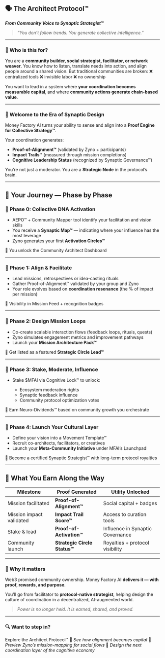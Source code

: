 ## 🗣️ The Architect Protocol™

***From Community Voice to Synaptic Strategist™***

> *“You don’t follow trends. You generate collective intelligence.”*

---

### 🎯 Who is this for?

You are a **community builder, social strategist, facilitator, or network weaver**.
You know how to listen, translate needs into action, and align people around a shared vision.
But traditional communities are broken:
❌ centralized tools
❌ invisible labor
❌ no ownership

You want to lead in a system where **your coordination becomes measurable capital**, and where **community actions generate chain-based value**.

---

### 🧬 Welcome to the Era of Synaptic Design

Money Factory AI turns your ability to sense and align into a **Proof Engine for Collective Strategy™**.

Your coordination generates:

* **Proof-of-Alignment™** (validated by Zyno + participants)
* **Impact Trails™** (measured through mission completions)
* **Cognitive Leadership Status** (recognized by Synaptic Governance™)

You’re not just a moderator.
You are a **Strategic Node** in the protocol’s brain.

---

## 🧭 Your Journey — Phase by Phase

### 🌱 **Phase 0: Collective DNA Activation**

* AEPO™ + Community Mapper tool identify your facilitation and vision skills
* You receive a **Synaptic Map™** — indicating where your influence has the most leverage
* Zyno generates your first **Activation Circles™**

🎁 You unlock the Community Architect Dashboard

---

### 🧠 **Phase 1: Align & Facilitate**

* Lead missions, retrospectives or idea-casting rituals
* Gather Proof-of-Alignment™ validated by your group and Zyno
* Your role evolves based on **coordination resonance** (the % of impact per mission)

🎁 Visibility in Mission Feed + recognition badges

---

### 🔗 **Phase 2: Design Mission Loops**

* Co-create scalable interaction flows (feedback loops, rituals, quests)
* Zyno simulates engagement metrics and improvement pathways
* Launch your **Mission Architecture Pack™**

🎁 Get listed as a featured **Strategic Circle Lead™**

---

### 🧬 **Phase 3: Stake, Moderate, Influence**

* Stake \$MFAI via Cognitive Lock™ to unlock:

  * Ecosystem moderation rights
  * Synaptic feedback influence
  * Community protocol optimization votes

🎁 Earn Neuro-Dividends™ based on community growth you orchestrate

---

### 🚀 **Phase 4: Launch Your Cultural Layer**

* Define your vision into a Movement Template™
* Recruit co-architects, facilitators, or creatives
* Launch your **Meta-Community Initiative** under MFAI’s Launchpad

🎁 Become a certified Synaptic Strategist™ with long-term protocol royalties

---

## 🧠 What You Earn Along the Way

| Milestone                | Proof Generated              | Utility Unlocked                 |
| ------------------------ | ---------------------------- | -------------------------------- |
| Mission facilitated      | **Proof-of-Alignment™**      | Social capital + badges          |
| Mission impact validated | **Impact Trail Score™**      | Access to curation tools         |
| Stake & lead             | **Proof-of-Activation™**     | Influence in Synaptic Governance |
| Community launch         | **Strategic Circle Status™** | Royalties + protocol visibility  |

---

### 🧩 Why it matters

Web3 promised community ownership.
Money Factory AI **delivers it — with proof, rewards, and purpose**.

You’ll go from facilitator to **protocol-native strategist**, helping design the culture of coordination in a decentralized, AI-augmented world.

> *Power is no longer held. It is earned, shared, and proved.*

---

### 🔍 Want to step in?

Explore the Architect Protocol™
📎 *See how alignment becomes capital*
🧠 *Preview Zyno’s mission-mapping for social flows*
🚀 *Design the next coordination layer of the cognitive economy*

